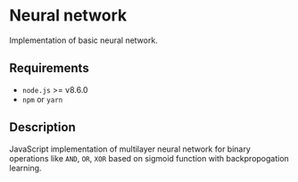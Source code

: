 # Neural network
Implementation of basic neural network.

## Requirements

  * `node.js` >= v8.6.0
  * `npm` or `yarn`

## Description

JavaScript implementation of multilayer neural network for binary operations like `AND`, `OR`, `XOR` based on sigmoid function with backpropogation learning.